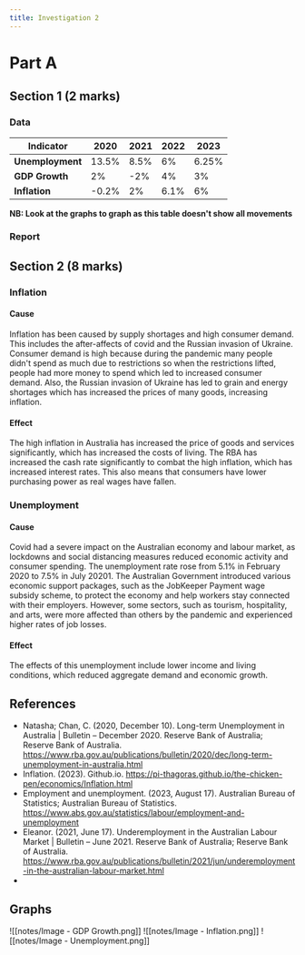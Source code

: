 ```yaml
---
title: Investigation 2
---
```


# Part A
## Section 1 (2 marks)
### Data
| **Indicator**    | **2020**  | **2021** | **2022** | **2023**  |
| ------------ | ----- | ---- | ---- | ----- |
| **Unemployment** | 13.5% | 8.5% | 6%   | 6.25% |
| **GDP Growth**   | 2%    | -2%  | 4%   | 3%    |
| **Inflation**    | -0.2% | 2%   | 6.1% | 6%    | 
**NB: Look at the graphs to graph as this table doesn't show all movements**




### Report






## Section 2 (8 marks)
### Inflation
#### Cause
Inflation has been caused by supply shortages and high consumer demand. This includes the after-affects of covid and the Russian invasion of Ukraine. Consumer demand is high because during the pandemic many people didn't spend as much due to restrictions so when the restrictions lifted, people had more money to spend which led to increased consumer demand. Also, the Russian invasion of Ukraine has led to grain and energy shortages which has increased the prices of many goods, increasing inflation.



#### Effect
The high inflation in Australia has increased the price of goods and services significantly, which has increased the costs of living. The RBA has increased the cash rate significantly to combat the high inflation, which has increased interest rates. This also means that consumers have lower purchasing power as real wages have fallen.  





### Unemployment
#### Cause
Covid had a severe impact on the Australian economy and labour market, as lockdowns and social distancing measures reduced economic activity and consumer spending. The unemployment rate rose from 5.1% in February 2020 to 7.5% in July 20201. The Australian Government introduced various economic support packages, such as the JobKeeper Payment wage subsidy scheme, to protect the economy and help workers stay connected with their employers. However, some sectors, such as tourism, hospitality, and arts, were more affected than others by the pandemic and experienced higher rates of job losses.




#### Effect
The effects of this unemployment include lower income and living conditions, which reduced aggregate demand and economic growth. 








## References
- Natasha; Chan, C. (2020, December 10). Long-term Unemployment in Australia | Bulletin – December 2020. Reserve Bank of Australia; Reserve Bank of Australia. https://www.rba.gov.au/publications/bulletin/2020/dec/long-term-unemployment-in-australia.html
- Inflation. (2023). Github.io. https://pi-thagoras.github.io/the-chicken-pen/economics/Inflation.html
- Employment and unemployment. (2023, August 17). Australian Bureau of Statistics; Australian Bureau of Statistics. https://www.abs.gov.au/statistics/labour/employment-and-unemployment
- Eleanor. (2021, June 17). Underemployment in the Australian Labour Market | Bulletin – June 2021. Reserve Bank of Australia; Reserve Bank of Australia. https://www.rba.gov.au/publications/bulletin/2021/jun/underemployment-in-the-australian-labour-market.html
- 














## Graphs
![[notes/Image - GDP Growth.png]]
![[notes/Image - Inflation.png]]
![[notes/Image - Unemployment.png]]



